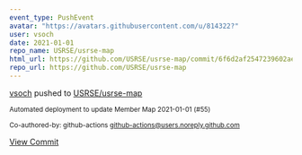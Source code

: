 ```yaml
---
event_type: PushEvent
avatar: "https://avatars.githubusercontent.com/u/814322?"
user: vsoch
date: 2021-01-01
repo_name: USRSE/usrse-map
html_url: https://github.com/USRSE/usrse-map/commit/6f6d2af2547239602ae9a90caad564bbb52734ba
repo_url: https://github.com/USRSE/usrse-map
---
```


<a href='https://github.com/vsoch' target='_blank'>vsoch</a> pushed to <a href='https://github.com/USRSE/usrse-map' target='_blank'>USRSE/usrse-map</a>

<small>Automated deployment to update Member Map 2021-01-01 (#55)

Co-authored-by: github-actions <github-actions@users.noreply.github.com></small>

<a href='https://github.com/USRSE/usrse-map/commit/6f6d2af2547239602ae9a90caad564bbb52734ba' target='_blank'>View Commit</a>